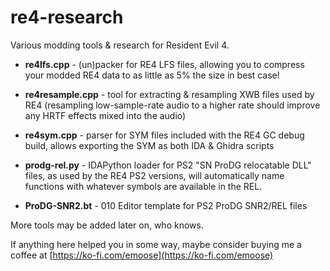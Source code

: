 # re4-research
Various modding tools & research for Resident Evil 4.

* **re4lfs.cpp** - (un)packer for RE4 LFS files, allowing you to compress your modded RE4 data to as little as 5% the size in best case!

* **re4resample.cpp** - tool for extracting & resampling XWB files used by RE4 (resampling low-sample-rate audio to a higher rate should improve any HRTF effects mixed into the audio)

* **re4sym.cpp** - parser for SYM files included with the RE4 GC debug build, allows exporting the SYM as both IDA & Ghidra scripts

* **prodg-rel.py** - IDAPython loader for PS2 "SN ProDG relocatable DLL" files, as used by the RE4 PS2 versions, will automatically name functions with whatever symbols are available in the REL.

* **ProDG-SNR2.bt** - 010 Editor template for PS2 ProDG SNR2/REL files

More tools may be added later on, who knows.

If anything here helped you in some way, maybe consider buying me a coffee at [https://ko-fi.com/emoose](https://ko-fi.com/emoose)

